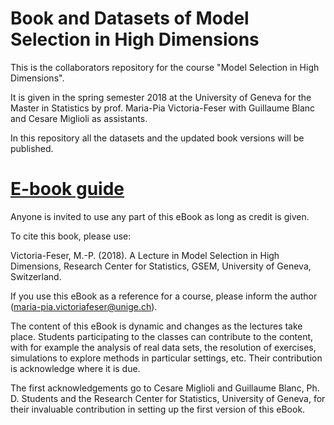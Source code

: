 # Book and Datasets of Model Selection in High Dimensions

This is the collaborators repository for the course "Model Selection in High Dimensions".

It is given in the spring semester 2018 at the University of Geneva for the Master in Statistics by prof. Maria-Pia Victoria-Feser with Guillaume Blanc and Cesare Miglioli as assistants.

In this repository all the datasets and the updated book versions will be published. 
 
# [E-book guide](https://caesarxvii.github.io/MSHD-book-and-datasets/)

Anyone is invited to use any part of this eBook as long as credit is given.

To cite this book, please use:

Victoria-Feser, M.-P. (2018). A Lecture in Model Selection in High Dimensions, Research Center for Statistics, GSEM, University of Geneva, Switzerland.

If you use this eBook as a reference for a course, please inform the author (maria-pia.victoriafeser@unige.ch).

The content of this eBook is dynamic and changes as the lectures take place. Students participating to the classes can contribute to the content, with for example the analysis of real data sets, the resolution of exercises, simulations to explore methods in particular settings, etc. Their contribution is acknowledge where it is due.

The first acknowledgements go to Cesare Miglioli and Guillaume Blanc, Ph. D. Students and the Research Center for Statistics, University of Geneva, for their invaluable contribution in setting up the first version of this eBook.
